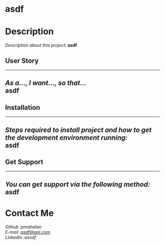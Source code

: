 # asdf
            
# Description
*Description about this project:*
**asdf**

## User Story
---
*As a..., I want..., so that...* <br>
asdf
---

## Installation
---
*Steps required to install project and how to get the development environment running:* <br>
asdf
---

## Get Support
---
*You can get support via the following method:* <br>
asdf
---

# Contact Me
*Github :pmahalan* <br>
*E-mail :asdf@aol.com* <br>
*Linkedin :assdf*
